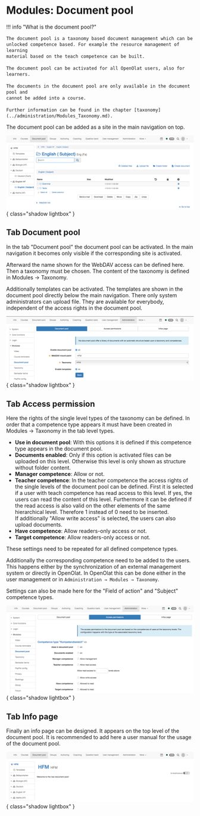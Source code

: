 # Modules: Document pool

!!! info "What is the document pool?"

	The document pool is a taxonomy based document management which can be
	unlocked competence based. For example the resource management of learning
	material based on the teach competence can be built.

	The document pool can be activated for all OpenOlat users, also for learners.

	The documents in the document pool are only available in the document pool and
	cannot be added into a course.

	Further information can be found in the chapter [taxonomy](../administration/Modules_Taxonomy.md).

The document pool can be added as a site in the main navigation on top.

![](assets/documentpool_structure.png){ class="shadow lightbox" }

## Tab Document pool

In the tab "Document pool" the document pool can be activated. In the main
navigation it becomes only visible if the corresponding site is activated.

Afterward the name shown for the WebDAV access can be defined here. Then a
taxonomy must be chosen. The content of the taxonomy is defined in Modules →
Taxonomy.

Additionally templates can be activated. The templates are shown in the
document pool directly below the main navigation. There only system
administrators can upload file. They are available for everybody, independent
of the access rights in the document pool.

![](assets/documentpool_documentpool.png){ class="shadow lightbox" }

## Tab Access permission

Here the rights of the single level types of the taxonomy can be defined. In
order that a competence type appears it must have been created in Modules →
Taxonomy in the tab level types.

* **Use in document pool**: With this options it is defined if this competence type appears in the document pool.
* **Documents enabled**: Only if this option is activated files can be uploaded on this level. Otherwise this level is only shown as structure without folder content.
* **Manager competence**: Allow or not.
* **Teacher competence**: In the teacher competence the access rights of the single levels of the document pool can be defined. First it is selected if a user with teach competence has read access to this level. If yes, the users can read the content of this level. Furthermore it can be defined if the read access is also valid on the other elements of the same hierarchical level. Therefore 1 instead of 0 need to be inserted.  
If additionally "Allow write access" is selected, the users can also upload
documents.
* **Have competence**: Allow readers-only access or not.
* **Target competence**: Allow readers-only access or not.

These settings need to be repeated for all defined competence types.

Additionally the corresponding competence need to be added to the users. This
happens either by the synchronization of an external management system or
directly in OpenOlat. In OpenOlat this can be done either in the user
management or in `Administration → Modules → Taxonomy`.

Settings can also be made here for the "Field of action" and "Subject" competence types.

![](assets/documentpool_ap.png){ class="shadow lightbox" }

## Tab Info page

Finally an info page can be designed. It appears on the top level of the
document pool. It is recommended to add here a user manual for the usage of
the document pool.

![](assets/documentpool_info_page.png){ class="shadow lightbox" }
